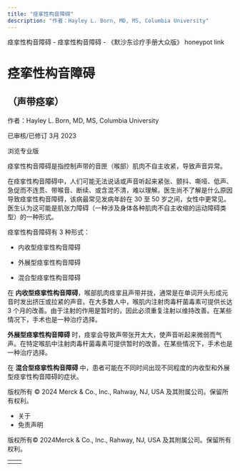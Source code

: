 ```yaml
---
title: "痉挛性构音障碍"
description: "作者：Hayley L. Born, MD, MS, Columbia University"
---
```


﻿痉挛性构音障碍 \- 痉挛性构音障碍 \- 《默沙东诊疗手册大众版》 honeypot link

# 痉挛性构音障碍

## （声带痉挛）

作者：Hayley L. Born, MD, MS, Columbia University

已审核/已修订 3月 2023

浏览专业版

痉挛性构音障碍是指控制声带的音匣（喉部）肌肉不自主收紧，导致声音异常。

在痉挛性构音障碍中，人们可能无法说话或声音听起来紧张、颤抖、嘶哑、低声、急促而不连贯、带喉音、断续、或含混不清，难以理解。医生尚不了解是什么原因导致痉挛性构音障碍，该病最常见发病年龄在 30 至 50 岁之间，女性中更常见。医生认为这可能是肌张力障碍（一种涉及身体各种肌肉不自主收缩的运动障碍类型）的一种形式。

痉挛性构音障碍有 3 种形式：

- 内收型痉挛性构音障碍

- 外展型痉挛性构音障碍

- 混合型痉挛性构音障碍


在 **内收型痉挛性构音障碍**，喉部肌肉痉挛且声带并拢，通常是在单词开头形成元音时发出挤压或拉紧的声音。在大多数人中，喉肌内注射肉毒杆菌毒素可提供长达 3 个月的改善。由于注射的作用是暂时的，因此必须重复注射以维持改善。在某些情况下，手术也是一种治疗选择。

**外展型痉挛性构音障碍** 时，痉挛会导致声带张开太大，使声音听起来微弱而气声。在特定喉肌中注射肉毒杆菌毒素可提供暂时的改善。在某些情况下，手术也是一种治疗选择。

在 **混合型痉挛性构音障碍** 中，患者可能在不同时间出现不同程度的内收型和外展型痉挛性构音障碍的症状。



版权所有 © 2024
Merck & Co., Inc., Rahway, NJ, USA 及其附属公司。保留所有权利。

- 关于
- 免责声明

版权所有© 2024Merck & Co., Inc., Rahway, NJ, USA 及其附属公司。保留所有权利。

|     |     |
| --- | --- |
|  |  |